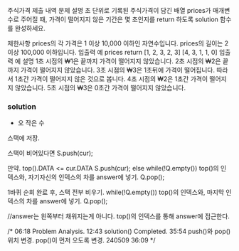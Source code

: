 주식가격
제출 내역
문제 설명
초 단위로 기록된 주식가격이 담긴 배열 prices가 매개변수로 주어질 때, 가격이 떨어지지 않은 기간은 몇 초인지를 return 하도록 solution 함수를 완성하세요.

제한사항
prices의 각 가격은 1 이상 10,000 이하인 자연수입니다.
prices의 길이는 2 이상 100,000 이하입니다.
입출력 예
prices	return
[1, 2, 3, 2, 3]	[4, 3, 1, 1, 0]
입출력 예 설명
1초 시점의 ₩1은 끝까지 가격이 떨어지지 않았습니다.
2초 시점의 ₩2은 끝까지 가격이 떨어지지 않았습니다.
3초 시점의 ₩3은 1초뒤에 가격이 떨어집니다. 따라서 1초간 가격이 떨어지지 않은 것으로 봅니다.
4초 시점의 ₩2은 1초간 가격이 떨어지지 않았습니다.
5초 시점의 ₩3은 0초간 가격이 떨어지지 않았습니다.

### solution
- 오 작은 수

스택에 저장.

스택이 비어있다면
	S.push(cur);	

만약. top().DATA <= cur.DATA
	S.push(cur);
else
	while(!Q.empty())
		top()의 인덱스와, 자기자신의 인덱스의 차를 answer에 넣기.
		Q.pop();


1바퀴 순회 완료 후, 스택 전부 비우기.
while(!Q.empty())
	top()의 인덱스와, 마지막 인덱스의 차를 answer에 넣기.
	Q.pop();

//answer는 왼쪽부터 채워지는게 아니다. top()의 인덱스를 통해 answer에 접근한다.

/*
06:18 Problem Analysis.
12:43 solution() Completed.
35:54 push()와 pop() 위치 변경. pop()이 먼저 오도록 변경.
240509 36:09
*/
